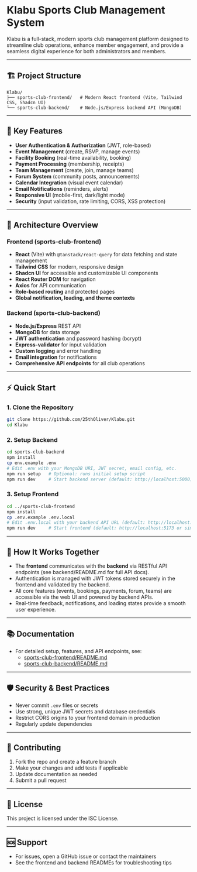 # Klabu Sports Club Management System

Klabu is a full-stack, modern sports club management platform designed to streamline club operations, enhance member engagement, and provide a seamless digital experience for both administrators and members.

---

## 🏗️ Project Structure

```
Klabu/
├── sports-club-frontend/   # Modern React frontend (Vite, Tailwind CSS, Shadcn UI)
└── sports-club-backend/    # Node.js/Express backend API (MongoDB)
```

---

## 🚀 Key Features

- **User Authentication & Authorization** (JWT, role-based)
- **Event Management** (create, RSVP, manage events)
- **Facility Booking** (real-time availability, booking)
- **Payment Processing** (membership, receipts)
- **Team Management** (create, join, manage teams)
- **Forum System** (community posts, announcements)
- **Calendar Integration** (visual event calendar)
- **Email Notifications** (reminders, alerts)
- **Responsive UI** (mobile-first, dark/light mode)
- **Security** (input validation, rate limiting, CORS, XSS protection)

---

## 🧩 Architecture Overview

### Frontend (sports-club-frontend)
- **React** (Vite) with `@tanstack/react-query` for data fetching and state management
- **Tailwind CSS** for modern, responsive design
- **Shadcn UI** for accessible and customizable UI components
- **React Router DOM** for navigation
- **Axios** for API communication
- **Role-based routing** and protected pages
- **Global notification, loading, and theme contexts**

### Backend (sports-club-backend)
- **Node.js/Express** REST API
- **MongoDB** for data storage
- **JWT authentication** and password hashing (bcrypt)
- **Express-validator** for input validation
- **Custom logging** and error handling
- **Email integration** for notifications
- **Comprehensive API endpoints** for all club operations

---

## ⚡ Quick Start

### 1. Clone the Repository
```bash
git clone https://github.com/25thOliver/Klabu.git
cd Klabu
```

### 2. Setup Backend
```bash
cd sports-club-backend
npm install
cp env.example .env
# Edit .env with your MongoDB URI, JWT secret, email config, etc.
npm run setup   # Optional: runs initial setup script
npm run dev     # Start backend server (default: http://localhost:5000)
```

### 3. Setup Frontend
```bash
cd ../sports-club-frontend
npm install
cp .env.example .env.local
# Edit .env.local with your backend API URL (default: http://localhost:5000/api)
npm run dev     # Start frontend (default: http://localhost:5173 or similar Vite default)
```

---

## 🔗 How It Works Together
- The **frontend** communicates with the **backend** via RESTful API endpoints (see backend/README.md for full API docs).
- Authentication is managed with JWT tokens stored securely in the frontend and validated by the backend.
- All core features (events, bookings, payments, forum, teams) are accessible via the web UI and powered by backend APIs.
- Real-time feedback, notifications, and loading states provide a smooth user experience.

---

## 📚 Documentation
- For detailed setup, features, and API endpoints, see:
  - [sports-club-frontend/README.md](./sports-club-frontend/README.md)
  - [sports-club-backend/README.md](./sports-club-backend/README.md)

---

## 🛡️ Security & Best Practices
- Never commit `.env` files or secrets
- Use strong, unique JWT secrets and database credentials
- Restrict CORS origins to your frontend domain in production
- Regularly update dependencies

---

## 🤝 Contributing
1. Fork the repo and create a feature branch
2. Make your changes and add tests if applicable
3. Update documentation as needed
4. Submit a pull request

---

## 📄 License
This project is licensed under the ISC License.

---

## 🆘 Support
- For issues, open a GitHub issue or contact the maintainers
- See the frontend and backend READMEs for troubleshooting tips